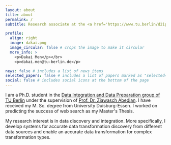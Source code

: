 ```yaml
---
layout: about
title: about
permalink: /
subtitle: Research associate at the <a href='https://www.tu.berlin/d2ip'> Data Integration and Data Preparation (D2IP) group, TU Berlin</a>. dakai.men@tu-berlin.de.

profile:
  align: right
  image: dakai.png
  image_circular: false # crops the image to make it circular
  more_info: >
    <p>Dakai Men</p></br>
    <p>dakai.men@tu-berlin.de</p>

news: false # includes a list of news items
selected_papers: false # includes a list of papers marked as "selected={true}"
social: false # includes social icons at the bottom of the page
---
```


I am a Ph.D. student in the [Data Integration and Data Preparation group of TU Berlin](https://www.tu.berlin/d2ip) under the supervision of [Prof. Dr. Ziawasch Abedjan](https://www.bifold.berlin/people/prof-dr-ziawasch-abedjan.html). I have received my M. Sc. degree from University Duisburg-Essen. I worked on predicting the success of web search as my Master's Thesis.

My research interest is in data discovery and integration. More specifically, I develop systems for accurate data transformation discovery from different data sources and enable an accurate data transformation for complex transformation types.
